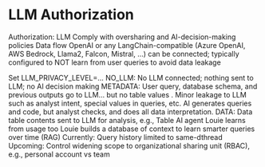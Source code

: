 # LLM Authorization 


Authorization: LLM Comply with oversharing and AI-decision-making policies
Data flow OpenAI or any LangChain-compatible (Azure OpenAI, AWS Bedrock, Llama2, Falcon, Mistral, …)
can be connected; typically configured to NOT learn from user queries to avoid data leakage

Set LLM_PRIVACY_LEVEL=...
NO_LLM: No LLM connected; nothing sent to LLM; no AI decision making METADATA: User query, database schema, and previous outputs go to LLM… but no table values . Minor leakage to LLM such as analyst intent, special values in queries, etc. AI generates queries and code, but analyst checks, and does all data interpretation. DATA: Data table contents sent to LLM for analysis, e.g., Table AI agent
 Louie learns from usage too
Louie builds a database of context to learn smarter queries over time (RAG) Currently: Query history limited to same-dthread Upcoming: Control widening scope to organizational sharing unit (RBAC), e.g., personal account vs team




